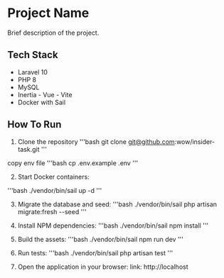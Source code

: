 # Project Name

Brief description of the project.

## Tech Stack

- Laravel 10
- PHP 8
- MySQL
- Inertia - Vue - Vite
- Docker with Sail

## How To Run

1. Clone the repository
'''bash
git clone git@github.com:wow/insider-task.git
'''

copy env file
'''bash
cp .env.example .env
'''

2. Start Docker containers:

'''bash
./vendor/bin/sail up -d
'''

3. Migrate the database and seed:
'''bash
./vendor/bin/sail php artisan migrate:fresh --seed
'''

4. Install NPM dependencies:
'''bash
./vendor/bin/sail npm install
'''

5. Build the assets:
'''bash
./vendor/bin/sail npm run dev
'''

6. Run tests:
'''bash
./vendor/bin/sail php artisan test
'''

7. Open the application in your browser:
link: http://localhost
